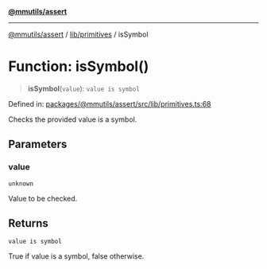 [**@mmutils/assert**](../../../README.md)

***

[@mmutils/assert](../../../modules.md) / [lib/primitives](../README.md) / isSymbol

# Function: isSymbol()

> **isSymbol**(`value`): `value is symbol`

Defined in: [packages/@mmutils/assert/src/lib/primitives.ts:68](https://github.com/mastermind-0xff/-mm-monorepo/blob/3e4b2477717eab2e4a04b9b069db2113414b3f32/packages/@mmutils/assert/src/lib/primitives.ts#L68)

Checks the provided value is a symbol.

## Parameters

### value

`unknown`

Value to be checked.

## Returns

`value is symbol`

True if value is a symbol, false otherwise.
